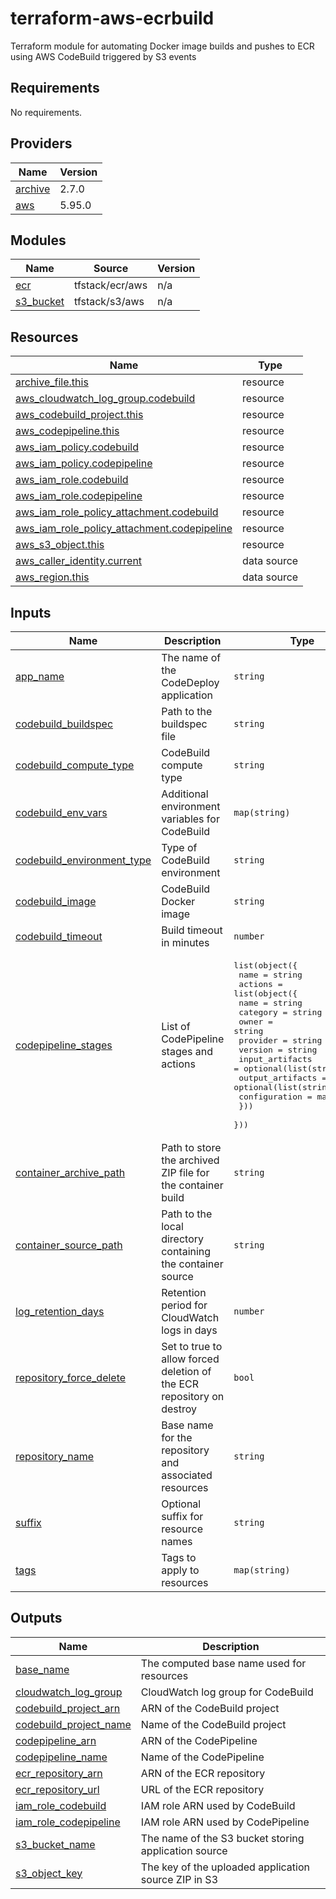 # terraform-aws-ecrbuild

Terraform module for automating Docker image builds and pushes to ECR using AWS CodeBuild triggered by S3 events

<!-- BEGIN_TF_DOCS -->
## Requirements

No requirements.

## Providers

| Name | Version |
|------|---------|
| <a name="provider_archive"></a> [archive](#provider\_archive) | 2.7.0 |
| <a name="provider_aws"></a> [aws](#provider\_aws) | 5.95.0 |

## Modules

| Name | Source | Version |
|------|--------|---------|
| <a name="module_ecr"></a> [ecr](#module\_ecr) | tfstack/ecr/aws | n/a |
| <a name="module_s3_bucket"></a> [s3\_bucket](#module\_s3\_bucket) | tfstack/s3/aws | n/a |

## Resources

| Name | Type |
|------|------|
| [archive_file.this](https://registry.terraform.io/providers/hashicorp/archive/latest/docs/resources/file) | resource |
| [aws_cloudwatch_log_group.codebuild](https://registry.terraform.io/providers/hashicorp/aws/latest/docs/resources/cloudwatch_log_group) | resource |
| [aws_codebuild_project.this](https://registry.terraform.io/providers/hashicorp/aws/latest/docs/resources/codebuild_project) | resource |
| [aws_codepipeline.this](https://registry.terraform.io/providers/hashicorp/aws/latest/docs/resources/codepipeline) | resource |
| [aws_iam_policy.codebuild](https://registry.terraform.io/providers/hashicorp/aws/latest/docs/resources/iam_policy) | resource |
| [aws_iam_policy.codepipeline](https://registry.terraform.io/providers/hashicorp/aws/latest/docs/resources/iam_policy) | resource |
| [aws_iam_role.codebuild](https://registry.terraform.io/providers/hashicorp/aws/latest/docs/resources/iam_role) | resource |
| [aws_iam_role.codepipeline](https://registry.terraform.io/providers/hashicorp/aws/latest/docs/resources/iam_role) | resource |
| [aws_iam_role_policy_attachment.codebuild](https://registry.terraform.io/providers/hashicorp/aws/latest/docs/resources/iam_role_policy_attachment) | resource |
| [aws_iam_role_policy_attachment.codepipeline](https://registry.terraform.io/providers/hashicorp/aws/latest/docs/resources/iam_role_policy_attachment) | resource |
| [aws_s3_object.this](https://registry.terraform.io/providers/hashicorp/aws/latest/docs/resources/s3_object) | resource |
| [aws_caller_identity.current](https://registry.terraform.io/providers/hashicorp/aws/latest/docs/data-sources/caller_identity) | data source |
| [aws_region.this](https://registry.terraform.io/providers/hashicorp/aws/latest/docs/data-sources/region) | data source |

## Inputs

| Name | Description | Type | Default | Required |
|------|-------------|------|---------|:--------:|
| <a name="input_app_name"></a> [app\_name](#input\_app\_name) | The name of the CodeDeploy application | `string` | n/a | yes |
| <a name="input_codebuild_buildspec"></a> [codebuild\_buildspec](#input\_codebuild\_buildspec) | Path to the buildspec file | `string` | `"buildspec.yml"` | no |
| <a name="input_codebuild_compute_type"></a> [codebuild\_compute\_type](#input\_codebuild\_compute\_type) | CodeBuild compute type | `string` | `"BUILD_GENERAL1_SMALL"` | no |
| <a name="input_codebuild_env_vars"></a> [codebuild\_env\_vars](#input\_codebuild\_env\_vars) | Additional environment variables for CodeBuild | `map(string)` | `{}` | no |
| <a name="input_codebuild_environment_type"></a> [codebuild\_environment\_type](#input\_codebuild\_environment\_type) | Type of CodeBuild environment | `string` | `"LINUX_CONTAINER"` | no |
| <a name="input_codebuild_image"></a> [codebuild\_image](#input\_codebuild\_image) | CodeBuild Docker image | `string` | `"aws/codebuild/standard:5.0"` | no |
| <a name="input_codebuild_timeout"></a> [codebuild\_timeout](#input\_codebuild\_timeout) | Build timeout in minutes | `number` | `10` | no |
| <a name="input_codepipeline_stages"></a> [codepipeline\_stages](#input\_codepipeline\_stages) | List of CodePipeline stages and actions | <pre>list(object({<br/>    name = string<br/>    actions = list(object({<br/>      name             = string<br/>      category         = string<br/>      owner            = string<br/>      provider         = string<br/>      version          = string<br/>      input_artifacts  = optional(list(string))<br/>      output_artifacts = optional(list(string))<br/>      configuration    = map(string)<br/>    }))<br/>  }))</pre> | n/a | yes |
| <a name="input_container_archive_path"></a> [container\_archive\_path](#input\_container\_archive\_path) | Path to store the archived ZIP file for the container build | `string` | n/a | yes |
| <a name="input_container_source_path"></a> [container\_source\_path](#input\_container\_source\_path) | Path to the local directory containing the container source | `string` | n/a | yes |
| <a name="input_log_retention_days"></a> [log\_retention\_days](#input\_log\_retention\_days) | Retention period for CloudWatch logs in days | `number` | `30` | no |
| <a name="input_repository_force_delete"></a> [repository\_force\_delete](#input\_repository\_force\_delete) | Set to true to allow forced deletion of the ECR repository on destroy | `bool` | `false` | no |
| <a name="input_repository_name"></a> [repository\_name](#input\_repository\_name) | Base name for the repository and associated resources | `string` | n/a | yes |
| <a name="input_suffix"></a> [suffix](#input\_suffix) | Optional suffix for resource names | `string` | `""` | no |
| <a name="input_tags"></a> [tags](#input\_tags) | Tags to apply to resources | `map(string)` | `{}` | no |

## Outputs

| Name | Description |
|------|-------------|
| <a name="output_base_name"></a> [base\_name](#output\_base\_name) | The computed base name used for resources |
| <a name="output_cloudwatch_log_group"></a> [cloudwatch\_log\_group](#output\_cloudwatch\_log\_group) | CloudWatch log group for CodeBuild |
| <a name="output_codebuild_project_arn"></a> [codebuild\_project\_arn](#output\_codebuild\_project\_arn) | ARN of the CodeBuild project |
| <a name="output_codebuild_project_name"></a> [codebuild\_project\_name](#output\_codebuild\_project\_name) | Name of the CodeBuild project |
| <a name="output_codepipeline_arn"></a> [codepipeline\_arn](#output\_codepipeline\_arn) | ARN of the CodePipeline |
| <a name="output_codepipeline_name"></a> [codepipeline\_name](#output\_codepipeline\_name) | Name of the CodePipeline |
| <a name="output_ecr_repository_arn"></a> [ecr\_repository\_arn](#output\_ecr\_repository\_arn) | ARN of the ECR repository |
| <a name="output_ecr_repository_url"></a> [ecr\_repository\_url](#output\_ecr\_repository\_url) | URL of the ECR repository |
| <a name="output_iam_role_codebuild"></a> [iam\_role\_codebuild](#output\_iam\_role\_codebuild) | IAM role ARN used by CodeBuild |
| <a name="output_iam_role_codepipeline"></a> [iam\_role\_codepipeline](#output\_iam\_role\_codepipeline) | IAM role ARN used by CodePipeline |
| <a name="output_s3_bucket_name"></a> [s3\_bucket\_name](#output\_s3\_bucket\_name) | The name of the S3 bucket storing application source |
| <a name="output_s3_object_key"></a> [s3\_object\_key](#output\_s3\_object\_key) | The key of the uploaded application source ZIP in S3 |
<!-- END_TF_DOCS -->
